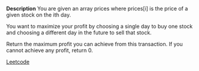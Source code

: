 **Description**
You are given an array prices where prices[i] is the price of a given stock on the ith day.

You want to maximize your profit by choosing a single day to buy one stock and choosing a different day in the future to sell that stock.

Return the maximum profit you can achieve from this transaction. If you cannot achieve any profit, return 0.

[Leetcode](https://leetcode.com/problems/best-time-to-buy-and-sell-stock/description/?envType=study-plan-v2&envId=top-interview-150)
